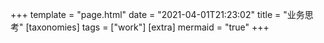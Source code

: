 +++
template = "page.html"
date =  "2021-04-01T21:23:02"
title = "业务思考"
[taxonomies] 
tags = ["work"]
[extra]
mermaid = "true"
+++


